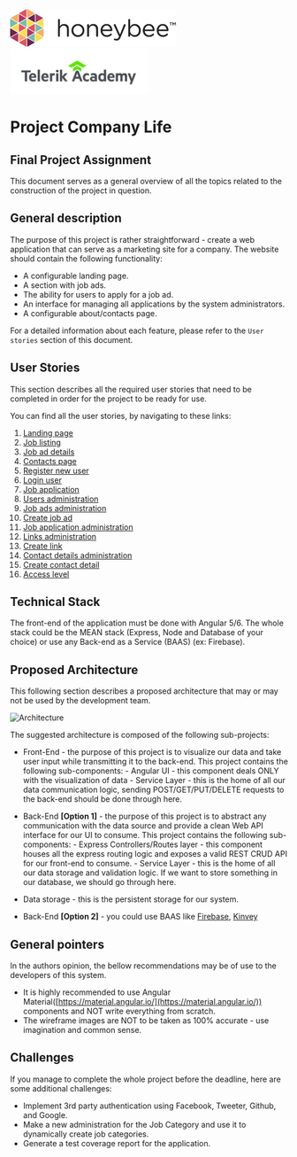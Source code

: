 <img src="./assets/honeybee-logo.png" width="300px">
<img src="./assets/telerik-logo.png"  width="250px">

# Project Company Life
## Final Project Assignment

This document serves as a general overview of all the topics related to the construction of the project in question.

## General description

The purpose of this project is rather straightforward - create a web application that can serve as a marketing site for a company. The website should contain the following functionality:

- A configurable landing page.
- A section with job ads.
- The ability for users to apply for a job ad.
- An interface for managing all applications by the system administrators.
- A configurable about/contacts page.

For a detailed information about each feature, please refer to the `User stories` section of this document.

## User Stories

This section describes all the required user stories that need to be completed in order for the project to be ready for use.

You can find all the user stories, by navigating to these links:

1. [Landing page](user-stories/landing-page.md)
2. [Job listing](user-stories/job-listing.md)
3. [Job ad details](user-stories/job-ad-details.md)
4. [Contacts page](user-stories/contacts-page.md)
5. [Register new user](user-stories/register-new-user.md)
6. [Login user](user-stories/login-user.md)
7. [Job application](user-stories/job-application.md)
8. [Users administration](user-stories/list-user-admin.md)
9. [Job ads administration](user-stories/job-ads-admin.md)
10. [Create job ad](user-stories/create-job-ad.md)
11. [Job application administration](user-stories/job-applications-admin.md)
12. [Links administration](user-stories/links-admin.md)
13. [Create link](user-stories/create-link-admin.md)
14. [Contact details administration](user-stories/contacts-admin.md)
15. [Create contact detail](user-stories/create-contact-admin.md)
16. [Access level](user-stories/access-level.md)

## Technical Stack

The front-end of the application must be done with Angular 5/6.
The whole stack could be the MEAN stack (Express, Node and Database of your choice) or use any Back-end as a Service (BAAS) (ex: Firebase).

## Proposed Architecture

This following section describes a proposed architecture that may or may not be used by the development team.

![Architecture](assets/example-architecture.png)

The suggested architecture is composed of the following sub-projects:

- Front-End - the purpose of this project is to visualize our data and take user input while transmitting it to the back-end. This project contains the following sub-components:
        - Angular UI - this component deals ONLY with the visualization of data
        - Service Layer - this is the home of all our data communication logic, sending POST/GET/PUT/DELETE requests to the back-end should be done through here.

- Back-End **[Option 1]** - the purpose of this project is to abstract any communication with the data source and provide a clean Web API interface for our UI to consume. This project contains the following sub-components:
        - Express Controllers/Routes layer - this component houses all the express routing logic and exposes a valid REST CRUD API for our front-end to consume.
        - Service Layer - this is the home of all our data storage and validation logic. If we want to store something in our database, we should go through here.

- Data storage - this is the persistent storage for our system.

- Back-End **[Option 2]** - you could use BAAS like [Firebase](https://firebase.google.com/), [Kinvey](https://www.kinvey.com/)

## General pointers

In the authors opinion, the bellow recommendations may be of use to the developers of this system.

- It is highly recommended to use Angular Material([https://material.angular.io/](https://material.angular.io/)) components and NOT write everything from scratch.
- The wireframe images are NOT to be taken as 100% accurate - use imagination and common sense. 

## Challenges

If you manage to complete the whole project before the deadline, here are some additional challenges:

- Implement 3rd party authentication using Facebook, Tweeter, Github, and Google.
- Make a new administration for the Job Category and use it to dynamically create job categories.
- Generate a test coverage report for the application.
